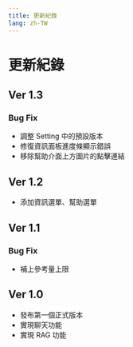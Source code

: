 ```yaml
---
title: 更新紀錄
lang: zh-TW
---
```

# 更新紀錄

## Ver 1.3
### Bug Fix

* 調整 Setting 中的預設版本
* 修復資訊面板進度條顯示錯誤
* 移除幫助介面上方圖片的點擊連結

## Ver 1.2

* 添加資訊選單、幫助選單

## Ver 1.1
### Bug Fix

* 補上參考量上限

## Ver 1.0

* 發布第一個正式版本
* 實現聊天功能
* 實現 RAG 功能
